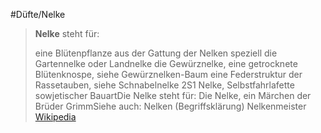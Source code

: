 #Düfte/Nelke
> **Nelke** steht für:
>
> eine Blütenpflanze aus der Gattung der Nelken
> speziell die Gartennelke oder Landnelke
> die Gewürznelke, eine getrocknete Blütenknospe, siehe Gewürznelken-Baum
> eine Federstruktur der Rassetauben, siehe Schnabelnelke
> 2S1 Nelke, Selbstfahrlafette sowjetischer BauartDie Nelke steht für:
> Die Nelke, ein Märchen der Brüder GrimmSiehe auch:
> Nelken (Begriffsklärung)
> Nelkenmeister
> [Wikipedia](https://de.wikipedia.org/wiki/Nelke)